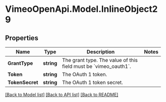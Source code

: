 # VimeoOpenApi.Model.InlineObject29
## Properties

Name | Type | Description | Notes
------------ | ------------- | ------------- | -------------
**GrantType** | **string** | The grant type. The value of this field must be &#x60;vimeo_oauth1&#x60;. | 
**Token** | **string** | The OAuth 1 token. | 
**TokenSecret** | **string** | The OAuth 1 token secret. | 

[[Back to Model list]](../README.md#documentation-for-models) [[Back to API list]](../README.md#documentation-for-api-endpoints) [[Back to README]](../README.md)


